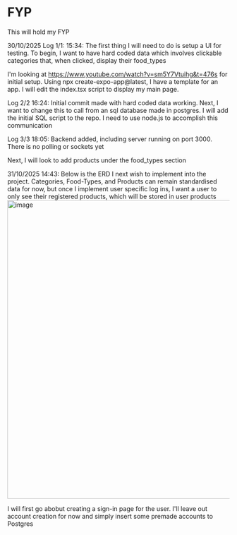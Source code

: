 # FYP
This will hold my FYP

30/10/2025
Log 1/1:
15:34: The first thing I will need to do is setup a UI for testing. To begin, I want to have hard coded data which involves clickable categories that, when clicked, display their food_types

I'm looking at https://www.youtube.com/watch?v=sm5Y7Vtuihg&t=476s for initial setup. Using npx create-expo-app@latest, I have a template for an app. I will edit the index.tsx script to display my main page.

Log 2/2
16:24: Initial commit made with hard coded data working. Next, I want to change this to call from an sql database made in postgres. I will add the initial SQL script to the repo. I need to use node.js to accomplish this communication

Log 3/3
18:05: Backend added, including server running on port 3000. There is no polling or sockets yet

Next, I will look to add products under the food_types section

31/10/2025
14:43: Below is the ERD I next wish to implement into the project. Categories, Food-Types, and Products can remain standardised data for now, but once I implement user specific log ins, I want a user to only see their registered products, which will be stored in user products
<img width="884" height="677" alt="image" src="https://github.com/user-attachments/assets/3d7bbfc7-fdd6-4269-8a1f-f29591bed6eb" />

I will first go abobut creating a sign-in page for the user. I'll leave out account creation for now and simply insert some premade accounts to Postgres




